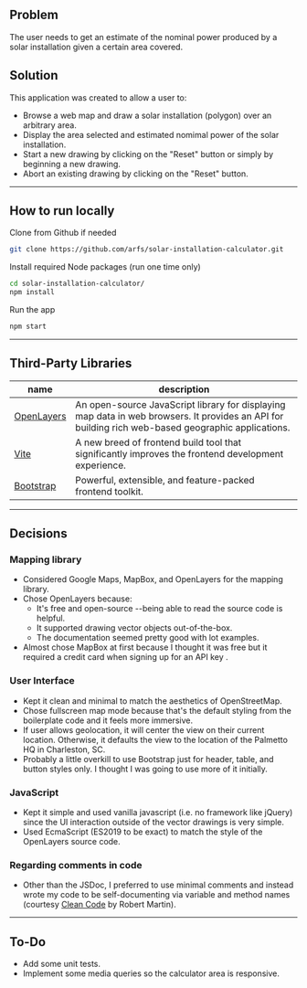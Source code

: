 ## Problem

The user needs to get an estimate of the nominal power produced by a solar installation given a certain area covered.


## Solution 

This application was created to allow a user to:

- Browse a web map and draw a solar installation (polygon) over an arbitrary area.
- Display the area selected and estimated nomimal power of the solar installation.
- Start a new drawing by clicking on the "Reset" button or simply by beginning a new drawing.
- Abort an existing drawing by clicking on the "Reset" button.

---

## How to run locally

Clone from Github if needed

```bash
git clone https://github.com/arfs/solar-installation-calculator.git
```

Install required Node packages (run one time only)

```bash
cd solar-installation-calculator/
npm install
```

Run the app

```bash
npm start
```

---

## Third-Party Libraries

|name|description|
|-|-|
|[OpenLayers](https://openlayers.org/)|An open-source JavaScript library for displaying map data in web browsers. It provides an API for building rich web-based geographic applications.|
|[Vite](https://vitejs.dev/)|A new breed of frontend build tool that significantly improves the frontend development experience.|
|[Bootstrap](https://getbootstrap.com/)|Powerful, extensible, and feature-packed frontend toolkit.|

---

## Decisions

###  Mapping library
- Considered Google Maps, MapBox, and OpenLayers for the mapping library.
- Chose OpenLayers because:
    - It's free and open-source --being able to read the source code is helpful.
    - It supported drawing vector objects out-of-the-box.
    - The documentation seemed pretty good with lot examples.
- Almost chose MapBox at first because I thought it was free but it required a credit card when signing up for an API key
.
###  User Interface

- Kept it clean and minimal to match the aesthetics of OpenStreetMap.
- Chose fullscreen map mode because that's the default styling from the boilerplate code and it feels more immersive.
- If user allows geolocation, it will center the view on their current location. Otherwise, it defaults the view to the location of the Palmetto HQ in Charleston, SC.
- Probably a little overkill to use Bootstrap just for header, table, and button styles only. I thought I was going to use more of it initially.


###  JavaScript

- Kept it simple and used vanilla javascript (i.e. no framework like jQuery) since the UI interaction outside of the vector drawings is very simple.
- Used EcmaScript (ES2019 to be exact) to match the style of the OpenLayers source code.

### Regarding comments in code
- Other than the JSDoc, I preferred to use minimal comments and instead wrote my code to be self-documenting via variable and method names (courtesy [Clean Code](https://www.amazon.com/Clean-Code-Handbook-Software-Craftsmanship-ebook/dp/B001GSTOAM/ref=sr_1_1?crid=KHNRYAIFS3V3&keywords=clean+code&qid=1663741317&sprefix=clean+cod%2Caps%2C256&sr=8-1) by Robert Martin).

---

## To-Do

- Add some unit tests.
- Implement some media queries so the calculator area is responsive.






